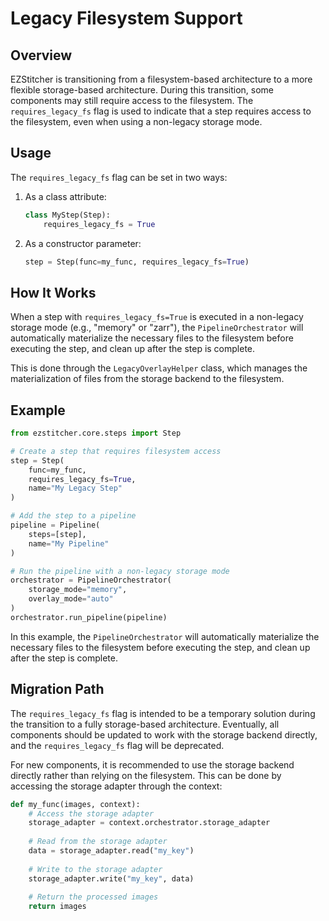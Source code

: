 # Legacy Filesystem Support

## Overview

EZStitcher is transitioning from a filesystem-based architecture to a more flexible storage-based architecture. During this transition, some components may still require access to the filesystem. The `requires_legacy_fs` flag is used to indicate that a step requires access to the filesystem, even when using a non-legacy storage mode.

## Usage

The `requires_legacy_fs` flag can be set in two ways:

1. As a class attribute:
   ```python
   class MyStep(Step):
       requires_legacy_fs = True
   ```

2. As a constructor parameter:
   ```python
   step = Step(func=my_func, requires_legacy_fs=True)
   ```

## How It Works

When a step with `requires_legacy_fs=True` is executed in a non-legacy storage mode (e.g., "memory" or "zarr"), the `PipelineOrchestrator` will automatically materialize the necessary files to the filesystem before executing the step, and clean up after the step is complete.

This is done through the `LegacyOverlayHelper` class, which manages the materialization of files from the storage backend to the filesystem.

## Example

```python
from ezstitcher.core.steps import Step

# Create a step that requires filesystem access
step = Step(
    func=my_func,
    requires_legacy_fs=True,
    name="My Legacy Step"
)

# Add the step to a pipeline
pipeline = Pipeline(
    steps=[step],
    name="My Pipeline"
)

# Run the pipeline with a non-legacy storage mode
orchestrator = PipelineOrchestrator(
    storage_mode="memory",
    overlay_mode="auto"
)
orchestrator.run_pipeline(pipeline)
```

In this example, the `PipelineOrchestrator` will automatically materialize the necessary files to the filesystem before executing the step, and clean up after the step is complete.

## Migration Path

The `requires_legacy_fs` flag is intended to be a temporary solution during the transition to a fully storage-based architecture. Eventually, all components should be updated to work with the storage backend directly, and the `requires_legacy_fs` flag will be deprecated.

For new components, it is recommended to use the storage backend directly rather than relying on the filesystem. This can be done by accessing the storage adapter through the context:

```python
def my_func(images, context):
    # Access the storage adapter
    storage_adapter = context.orchestrator.storage_adapter
    
    # Read from the storage adapter
    data = storage_adapter.read("my_key")
    
    # Write to the storage adapter
    storage_adapter.write("my_key", data)
    
    # Return the processed images
    return images
```
